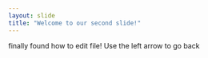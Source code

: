 ```yaml
---
layout: slide
title: "Welcome to our second slide!"
---
```

finally found how to edit file!
Use the left arrow to go back
